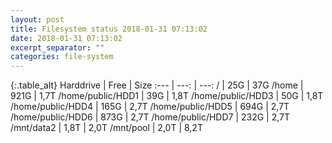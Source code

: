 ```yaml
---
layout: post
title: Filesystem status 2018-01-31 07:13:02
date: 2018-01-31 07:13:02
excerpt_separator: ""
categories: file-system
---
```

{:.table_alt}
Harddrive | Free | Size
:--- | ---: | ---:
/ | 25G | 37G
/home | 921G | 1,7T
/home/public/HDD1 | 39G | 1,8T
/home/public/HDD3 | 50G | 1,8T
/home/public/HDD4 | 165G | 2,7T
/home/public/HDD5 | 694G | 2,7T
/home/public/HDD6 | 873G | 2,7T
/home/public/HDD7 | 232G | 2,7T
/mnt/data2 | 1,8T | 2,0T
/mnt/pool | 2,0T | 8,2T
